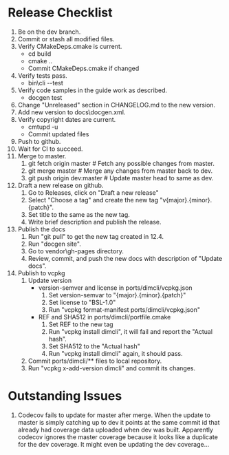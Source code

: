 <!--
Copyright Glen Knowles 2022 - 2024.
Distributed under the Boost Software License, Version 1.0.
-->

# Release Checklist
1. Be on the dev branch.
2. Commit or stash all modified files.
3. Verify CMakeDeps.cmake is current.
    - cd build
    - cmake ..
    - Commit CMakeDeps.cmake if changed
4. Verify tests pass.
    - bin\cli --test
5. Verify code samples in the guide work as described.
    - docgen test
6. Change "Unreleased" section in CHANGELOG.md to the new version.
7. Add new version to docs\docgen.xml.
8. Verify copyright dates are current.
    - cmtupd -u
    - Commit updated files
9. Push to github.
10. Wait for CI to succeed.
11. Merge to master.
    1. git fetch origin master    # Fetch any possible changes from master.
    2. git merge master           # Merge any changes from master back to dev.
    3. git push origin dev:master # Update master head to same as dev.
12. Draft a new release on github.
    1. Go to Releases, click on "Draft a new release"
    2. Select "Choose a tag" and create the new tag "v{major}.{minor}.{patch}".
    3. Set title to the same as the new tag.
    4. Write brief description and publish the release.
13. Publish the docs
    1. Run "git pull" to get the new tag created in 12.4.
    2. Run "docgen site".
    3. Go to vendor\gh-pages directory.
    4. Review, commit, and push the new docs with description of "Update docs".
14. Publish to vcpkg
    1. Update version
        - version-semver and license in ports/dimcli/vcpkg.json
            1. Set version-semvar to "{major}.{minor}.{patch}"
            2. Set license to "BSL-1.0"
            3. Run "vcpkg format-manifest ports/dimcli/vcpkg.json"
        - REF and SHA512 in ports/dimcli/portfile.cmake
            1. Set REF to the new tag
            2. Run "vcpkg install dimcli", it will fail and report the "Actual
               hash".
            3. Set SHA512 to the "Actual hash"
            4. Run "vcpkg install dimcli" again, it should pass.
    2. Commit ports/dimcli/** files to local repository.
    3. Run "vcpkg x-add-version dimcli" and commit its changes.

# Outstanding Issues
1. Codecov fails to update for master after merge. When the update to master
   is simply catching up to dev it points at the same commit id that already
   had coverage data uploaded when dev was built. Apparently codecov ignores
   the master coverage because it looks like a duplicate for the dev coverage.
   It might even be updating the dev coverage...
